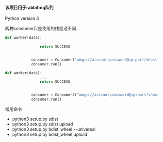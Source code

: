 #### 该项目用于rabbitmq队列

Python version 3

两种consumer只是使用的线程池不同
```python
def worker(data):
                ...
                return SUCCESS


            consumer = Consumer("amqp://account:password@ip:port/vhost", "queue", worker)
            consumer.run()
```

```python
def worker(data):
                ...
                return SUCCESS


            consumer = Consumer2("amqp://account:password@ip:port/vhost", "queue", worker)
            consumer.run()
```

常用命令
- python3 setup.py sdist
- python3 setup.py sdist upload
- python3 setup.py bdist_wheel --universal
- python3 setup.py bdist_wheel upload